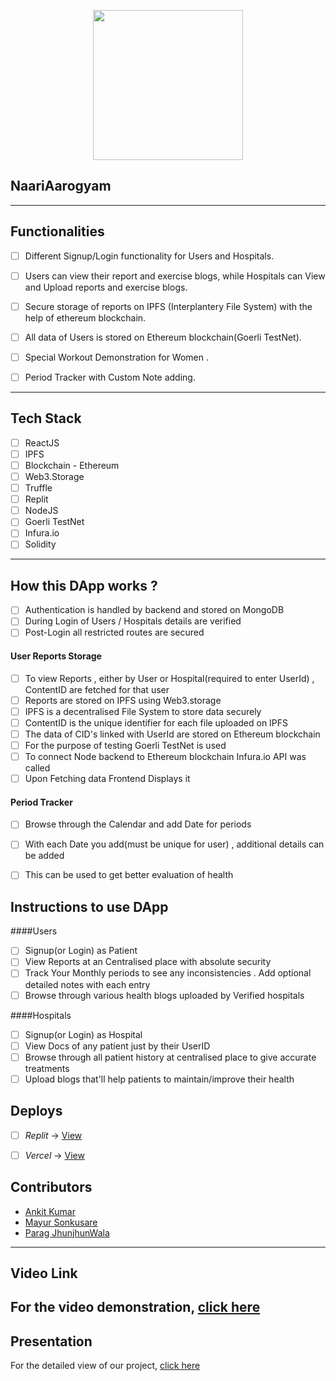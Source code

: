 <p align="center">
	<img width="240" src="https://github.com/mayur-ud/ieee-naari-arogya/blob/master/logo.png" />
	</p>

<p align="center">
	<h2 align="left"> NaariAarogyam </h2>
</p>

---

## Functionalities
- [ ]  Different Signup/Login functionality for Users and Hospitals. 
- [ ]  Users can view their report and exercise blogs, while Hospitals can View and Upload reports and exercise blogs.
- [ ]  Secure storage of reports on IPFS (Interplantery File System) with the help of ethereum blockchain.
- [ ]  All data of Users is stored on Ethereum blockchain(Goerli TestNet).
- [ ]  Special Workout Demonstration for Women .
- [ ]  Period Tracker with Custom Note adding.


------------

## Tech Stack
- [ ]  ReactJS
- [ ]  IPFS
- [ ]  Blockchain - Ethereum
- [ ]  Web3.Storage
- [ ]  Truffle
- [ ]  Replit
- [ ]  NodeJS
- [ ]  Goerli TestNet
- [ ]  Infura.io
- [ ]  Solidity

-------------

## How this DApp works ?
- [ ] Authentication is handled by backend and stored on MongoDB
- [ ] During Login of Users / Hospitals details are verified
- [ ] Post-Login all restricted routes are secured
#### User Reports Storage 
- [ ] To view Reports , either by User or Hospital(required to enter UserId) , ContentID are fetched for that user
- [ ] Reports are stored on IPFS using Web3.storage
- [ ] IPFS is a decentralised File System to store data securely
- [ ] ContentID is the unique identifier for each file uploaded on IPFS
- [ ] The data of CID's linked with UserId are stored on Ethereum blockchain
- [ ] For the purpose of testing Goerli TestNet is used
- [ ] To connect Node backend to Ethereum blockchain Infura.io API was called
- [ ] Upon Fetching data Frontend Displays it
#### Period Tracker
- [ ] Browse through the Calendar and add Date for periods
- [ ] With each Date you add(must be unique for user) , additional details can be added
- [ ] This can be used to get better evaluation of health


## Instructions to use DApp 
####Users
- [ ] Signup(or Login) as Patient
- [ ] View Reports at an Centralised place with absolute security
- [ ] Track Your Monthly periods to see any inconsistencies . Add optional detailed notes with each entry
- [ ] Browse through various health blogs uploaded by Verified hospitals 

####Hospitals
- [ ] Signup(or Login) as Hospital
- [ ] View Docs of any patient just by their UserID
- [ ] Browse through all patient history at centralised place to give accurate treatments
- [ ] Upload blogs that'll help patients to maintain/improve their health

## Deploys
- [ ] *Replit* -> [View](https://ieee-naari-arogya--sonkusaremayur0.repl.co/login/patient)
- [ ] *Vercel* -> [View](https://ieee-naari-aarogyam.vercel.app/)



## Contributors
* [Ankit Kumar](https://github.com/ankit-pn)
* [Mayur Sonkusare](https://github.com/mayur-ud)
* [Parag JhunjhunWala](https://github.com/paragjjw)

---
## Video Link
For the video demonstration, [click here](https://youtu.be/nsuzpy18ZJk)
---

## Presentation 

For the detailed view of our project, [click here](##)

